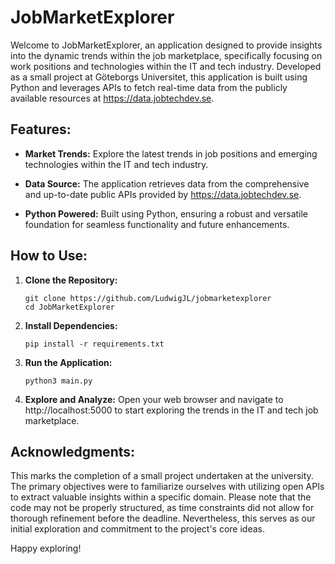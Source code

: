 # JobMarketExplorer

Welcome to JobMarketExplorer, an application designed to provide insights into the dynamic trends within the job marketplace, specifically focusing on work positions and technologies within the IT and tech industry. Developed as a small project at Göteborgs Universitet, this application is built using Python and leverages APIs to fetch real-time data from the publicly available resources at https://data.jobtechdev.se.

## Features:

- **Market Trends:** Explore the latest trends in job positions and emerging technologies within the IT and tech industry.

- **Data Source:** The application retrieves data from the comprehensive and up-to-date public APIs provided by https://data.jobtechdev.se.

- **Python Powered:** Built using Python, ensuring a robust and versatile foundation for seamless functionality and future enhancements.

## How to Use:

1. **Clone the Repository:**
   ```
   git clone https://github.com/LudwigJL/jobmarketexplorer
   cd JobMarketExplorer
   ```

2. **Install Dependencies:**
   ```
   pip install -r requirements.txt
   ```

3. **Run the Application:**
   ```
   python3 main.py
   ```

4. **Explore and Analyze:**
   Open your web browser and navigate to http://localhost:5000 to start exploring the trends in the IT and tech job marketplace.

## Acknowledgments:

This marks the completion of a small project undertaken at the university. The primary objectives were to familiarize ourselves with utilizing open APIs to extract valuable insights within a specific domain. Please note that the code may not be properly structured, as time constraints did not allow for thorough refinement before the deadline. Nevertheless, this serves as our initial exploration and commitment to the project's core ideas.

Happy exploring!
